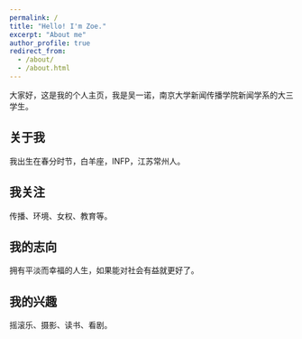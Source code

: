 ```yaml
---
permalink: /
title: "Hello! I'm Zoe."
excerpt: "About me"
author_profile: true
redirect_from: 
  - /about/
  - /about.html
---
```


大家好，这是我的个人主页，我是吴一诺，南京大学新闻传播学院新闻学系的大三学生。

## 关于我

我出生在春分时节，白羊座，INFP，江苏常州人。
  
  
## 我关注

传播、环境、女权、教育等。
  
  
## 我的志向

拥有平淡而幸福的人生，如果能对社会有益就更好了。
  
  
## 我的兴趣

摇滚乐、摄影、读书、看剧。
